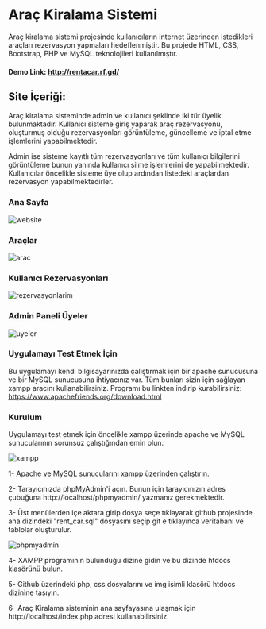 # Araç Kiralama Sistemi

Araç kiralama sistemi projesinde kullanıcıların internet üzerinden istedikleri araçları rezervasyon yapmaları hedeflenmiştir. Bu projede HTML, CSS, Bootstrap, PHP ve MySQL teknolojileri kullanılmıştır.


#### Demo Link: http://rentacar.rf.gd/


## Site İçeriği:

Araç kiralama sisteminde admin ve kullanıcı şeklinde iki tür üyelik bulunmaktadır. Kullanıcı sisteme giriş yaparak araç rezervasyonu, oluşturmuş olduğu rezervasyonları görüntüleme, güncelleme ve iptal etme işlemlerini yapabilmektedir.

Admin ise sisteme kayıtlı tüm rezervasyonları ve tüm kullanıcı bilgilerini görüntüleme bunun yanında kullanıcı silme işlemlerini de yapabilmektedir.
Kullanıcılar öncelikle sisteme üye olup ardından listedeki araçlardan rezervasyon yapabilmektedirler. 

### Ana Sayfa

![website](https://user-images.githubusercontent.com/58481075/174475190-1ff7c840-42db-4d05-b492-5e961aca0f19.jpg)



### Araçlar

![arac](https://user-images.githubusercontent.com/58481075/174477777-e147b646-426c-4cad-8702-d290b2cc57c2.jpg)



### Kullanıcı Rezervasyonları

![rezervasyonlarim](https://user-images.githubusercontent.com/58481075/174475658-45761fb5-4596-455e-ade8-0c4b352bc046.jpg)



### Admin Paneli Üyeler

![uyeler](https://user-images.githubusercontent.com/58481075/174475814-cb383795-87bf-4bbf-b42e-865207d4b8ea.jpg)


### Uygulamayı Test Etmek İçin

Bu uygulamayı kendi bilgisayarınızda çalıştırmak için bir apache sunucusuna ve bir MySQL sunucusuna ihtiyacınız var. Tüm bunları sizin için sağlayan xampp aracını kullanabilirsiniz. Programı bu linkten indirip kurabilirsiniz: https://www.apachefriends.org/download.html


### Kurulum
Uygulamayı test etmek için öncelikle xampp üzerinde apache ve MySQL sunucularının sorunsuz çalıştığından emin olun.

![xampp](https://user-images.githubusercontent.com/77548038/174430805-8d2922b1-23a9-4e4d-9951-76b097857905.png)   

1- Apache ve MySQL sunucularını xampp üzerinden çalıştırın. 
  
2- Tarayıcınızda phpMyAdmin'i açın. Bunun için tarayıcınızın adres çubuğuna http://localhost/phpmyadmin/ yazmanız gerekmektedir.
  
3- Üst menülerden içe aktara girip dosya seçe tıklayarak github projesinde ana dizindeki "rent_car.sql" dosyasını seçip git e tıklayınca veritabanı ve tablolar oluşturulur.

![phpmyadmin](https://user-images.githubusercontent.com/58481075/174477559-8b00d046-fbde-4826-b22a-af66bce1f9da.jpg)
  
4- XAMPP programının bulunduğu dizine gidin ve bu dizinde htdocs klasörünü bulun.
  
5- Github üzerindeki php, css dosyalarını ve img isimli klasörü  htdocs dizinine taşıyın.
    
6- Araç Kiralama sisteminin ana sayfayasına ulaşmak için http://localhost/index.php adresi kullanabilirsiniz.

